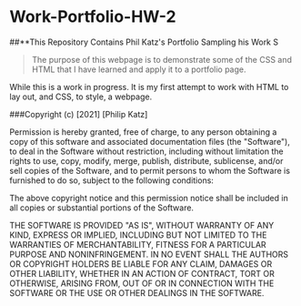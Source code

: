 # Work-Portfolio-HW-2
##**This Repository Contains Phil Katz's Portfolio Sampling his Work
S
>The purpose of this webpage is to demonstrate some of the CSS and HTML that I have learned and apply it to a portfolio page.
>
While this is a work in progress. It is my first attempt to work with HTML to lay out, and CSS, to style, a webpage.

###Copyright (c) [2021] [Philip Katz]

Permission is hereby granted, free of charge, to any person obtaining a copy
of this software and associated documentation files (the "Software"), to deal
in the Software without restriction, including without limitation the rights
to use, copy, modify, merge, publish, distribute, sublicense, and/or sell
copies of the Software, and to permit persons to whom the Software is
furnished to do so, subject to the following conditions:

The above copyright notice and this permission notice shall be included in all
copies or substantial portions of the Software.

THE SOFTWARE IS PROVIDED "AS IS", WITHOUT WARRANTY OF ANY KIND, EXPRESS OR
IMPLIED, INCLUDING BUT NOT LIMITED TO THE WARRANTIES OF MERCHANTABILITY,
FITNESS FOR A PARTICULAR PURPOSE AND NONINFRINGEMENT. IN NO EVENT SHALL THE
AUTHORS OR COPYRIGHT HOLDERS BE LIABLE FOR ANY CLAIM, DAMAGES OR OTHER
LIABILITY, WHETHER IN AN ACTION OF CONTRACT, TORT OR OTHERWISE, ARISING FROM,
OUT OF OR IN CONNECTION WITH THE SOFTWARE OR THE USE OR OTHER DEALINGS IN THE
SOFTWARE.
